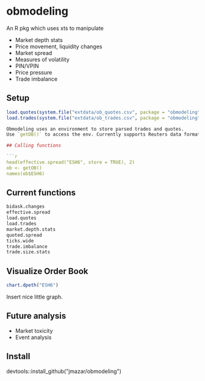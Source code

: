 # obmodeling

An R pkg which uses xts to manipulate

* Market depth stats
* Price movement, liquidity changes
* Market spread
* Measures of volatility
* PIN/VPIN
* Price pressure
* Trade imbalance

## Setup
```r 
load.quotes(system.file("extdata/ob_quotes.csv", package = "obmodeling"))
load.trades(system.file("extdata/ob_trades.csv", package = "obmodeling"))

Obmodeling uses an environment to store parsed trades and quotes.
Use `getOB()` to access the env. Currently supports Reuters data format, more to come.

## Calling functions

```r
head(effective.spread("ESH6", store = TRUE), 2)
ob <- getOB()
names(ob$ESH6)
```

## Current functions

```r
bidask.changes
effective.spread
load.quotes
load.trades
market.depth.stats
quoted.spread
ticks.wide
trade.imbalance
trade.size.stats
```

## Visualize Order Book
```r
chart.dpeth("ESH6")
```

Insert nice little graph.

## Future analysis

* Market toxicity
* Event analysis


## Install

devtools::install_github("jmazar/obmodeling")

